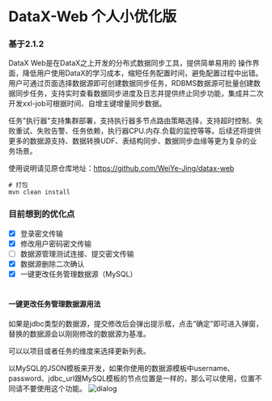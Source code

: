 # DataX-Web 个人小优化版
### 基于2.1.2

DataX Web是在DataX之上开发的分布式数据同步工具，提供简单易用的
操作界面，降低用户使用DataX的学习成本，缩短任务配置时间，避免配置过程中出错。用户可通过页面选择数据源即可创建数据同步任务，RDBMS数据源可批量创建数据同步任务，支持实时查看数据同步进度及日志并提供终止同步功能，集成并二次开发xxl-job可根据时间、自增主键增量同步数据。

任务"执行器"支持集群部署，支持执行器多节点路由策略选择，支持超时控制、失败重试、失败告警、任务依赖，执行器CPU.内存.负载的监控等等。后续还将提供更多的数据源支持、数据转换UDF、表结构同步、数据同步血缘等更为复杂的业务场景。

使用说明请见原仓库地址：https://github.com/WeiYe-Jing/datax-web

```shell
# 打包
mvn clean install
```

### 目前想到的优化点
- [x] 登录密文传输
- [X] 修改用户密码密文传输
- [ ] 数据源管理测试连接、提交密文传输
- [x] 数据源删除二次确认
- [x] 一键更改任务管理数据源（MySQL）

#
#### 一键更改任务管理数据源用法
如果是jdbc类型的数据源，提交修改后会弹出提示框，点击“确定”即可进入弹窗，替换的数据源会以刚刚修改的数据源为基准。

可以以项目或者任务的维度来选择更新列表。

以MySQL的JSON模板来开发，如果你使用的数据源模板中username、password、jdbc_url跟MySQL模板的节点位置是一样的，那么可以使用，位置不同请不要使用这个功能。
![dialog](https://github.com/fancy-xie/datax-web/doc/datax-web/batch-update-job-datasource/dialog.png)